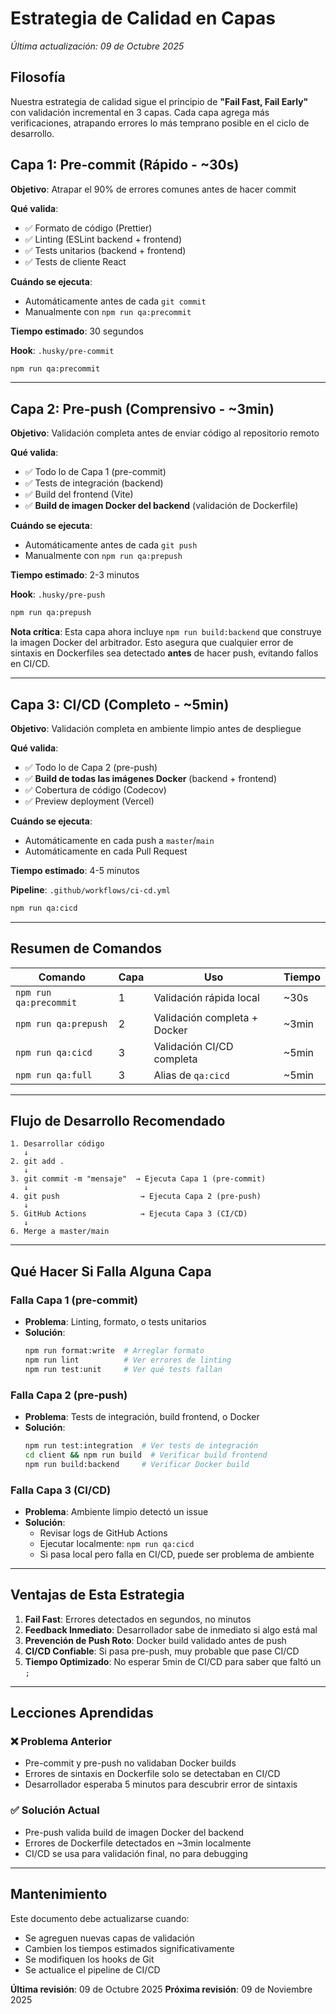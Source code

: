 # Estrategia de Calidad en Capas

_Última actualización: 09 de Octubre 2025_

## Filosofía

Nuestra estrategia de calidad sigue el principio de **"Fail Fast, Fail Early"** con validación incremental en 3 capas. Cada capa agrega más verificaciones, atrapando errores lo más temprano posible en el ciclo de desarrollo.

## Capa 1: Pre-commit (Rápido - ~30s)

**Objetivo**: Atrapar el 90% de errores comunes antes de hacer commit

**Qué valida**:
- ✅ Formato de código (Prettier)
- ✅ Linting (ESLint backend + frontend)
- ✅ Tests unitarios (backend + frontend)
- ✅ Tests de cliente React

**Cuándo se ejecuta**:
- Automáticamente antes de cada `git commit`
- Manualmente con `npm run qa:precommit`

**Tiempo estimado**: 30 segundos

**Hook**: `.husky/pre-commit`

```bash
npm run qa:precommit
```

---

## Capa 2: Pre-push (Comprensivo - ~3min)

**Objetivo**: Validación completa antes de enviar código al repositorio remoto

**Qué valida**:
- ✅ Todo lo de Capa 1 (pre-commit)
- ✅ Tests de integración (backend)
- ✅ Build del frontend (Vite)
- ✅ **Build de imagen Docker del backend** (validación de Dockerfile)

**Cuándo se ejecuta**:
- Automáticamente antes de cada `git push`
- Manualmente con `npm run qa:prepush`

**Tiempo estimado**: 2-3 minutos

**Hook**: `.husky/pre-push`

```bash
npm run qa:prepush
```

**Nota crítica**: Esta capa ahora incluye `npm run build:backend` que construye la imagen Docker del arbitrador. Esto asegura que cualquier error de sintaxis en Dockerfiles sea detectado **antes** de hacer push, evitando fallos en CI/CD.

---

## Capa 3: CI/CD (Completo - ~5min)

**Objetivo**: Validación completa en ambiente limpio antes de despliegue

**Qué valida**:
- ✅ Todo lo de Capa 2 (pre-push)
- ✅ **Build de todas las imágenes Docker** (backend + frontend)
- ✅ Cobertura de código (Codecov)
- ✅ Preview deployment (Vercel)

**Cuándo se ejecuta**:
- Automáticamente en cada push a `master`/`main`
- Automáticamente en cada Pull Request

**Tiempo estimado**: 4-5 minutos

**Pipeline**: `.github/workflows/ci-cd.yml`

```bash
npm run qa:cicd
```

---

## Resumen de Comandos

| Comando | Capa | Uso | Tiempo |
|---------|------|-----|--------|
| `npm run qa:precommit` | 1 | Validación rápida local | ~30s |
| `npm run qa:prepush` | 2 | Validación completa + Docker | ~3min |
| `npm run qa:cicd` | 3 | Validación CI/CD completa | ~5min |
| `npm run qa:full` | 3 | Alias de `qa:cicd` | ~5min |

---

## Flujo de Desarrollo Recomendado

```
1. Desarrollar código
   ↓
2. git add .
   ↓
3. git commit -m "mensaje"  → Ejecuta Capa 1 (pre-commit)
   ↓
4. git push                  → Ejecuta Capa 2 (pre-push)
   ↓
5. GitHub Actions            → Ejecuta Capa 3 (CI/CD)
   ↓
6. Merge a master/main
```

---

## Qué Hacer Si Falla Alguna Capa

### Falla Capa 1 (pre-commit)
- **Problema**: Linting, formato, o tests unitarios
- **Solución**: 
  ```bash
  npm run format:write  # Arreglar formato
  npm run lint          # Ver errores de linting
  npm run test:unit     # Ver qué tests fallan
  ```

### Falla Capa 2 (pre-push)
- **Problema**: Tests de integración, build frontend, o Docker
- **Solución**:
  ```bash
  npm run test:integration  # Ver tests de integración
  cd client && npm run build  # Verificar build frontend
  npm run build:backend     # Verificar Docker build
  ```

### Falla Capa 3 (CI/CD)
- **Problema**: Ambiente limpio detectó un issue
- **Solución**: 
  - Revisar logs de GitHub Actions
  - Ejecutar localmente: `npm run qa:cicd`
  - Si pasa local pero falla en CI/CD, puede ser problema de ambiente

---

## Ventajas de Esta Estrategia

1. **Fail Fast**: Errores detectados en segundos, no minutos
2. **Feedback Inmediato**: Desarrollador sabe de inmediato si algo está mal
3. **Prevención de Push Roto**: Docker build validado antes de push
4. **CI/CD Confiable**: Si pasa pre-push, muy probable que pase CI/CD
5. **Tiempo Optimizado**: No esperar 5min de CI/CD para saber que faltó un `;`

---

## Lecciones Aprendidas

### ❌ Problema Anterior
- Pre-commit y pre-push no validaban Docker builds
- Errores de sintaxis en Dockerfile solo se detectaban en CI/CD
- Desarrollador esperaba 5 minutos para descubrir error de sintaxis

### ✅ Solución Actual
- Pre-push valida build de imagen Docker del backend
- Errores de Dockerfile detectados en ~3min localmente
- CI/CD se usa para validación final, no para debugging

---

## Mantenimiento

Este documento debe actualizarse cuando:
- Se agreguen nuevas capas de validación
- Cambien los tiempos estimados significativamente
- Se modifiquen los hooks de Git
- Se actualice el pipeline de CI/CD

**Última revisión**: 09 de Octubre 2025
**Próxima revisión**: 09 de Noviembre 2025

